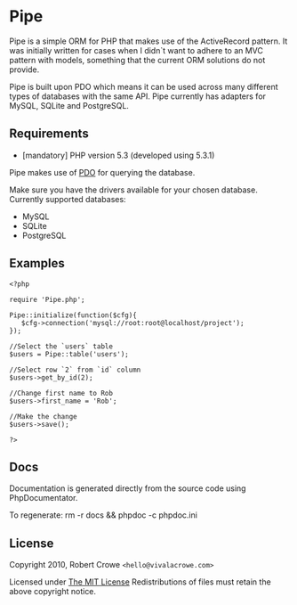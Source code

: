 Pipe
====

Pipe is a simple ORM for PHP that makes use of the ActiveRecord pattern. It was initially written for cases when I 
didn`t want to adhere to an MVC pattern with models, something that the current ORM solutions do not provide.

Pipe is built upon PDO which means it can be used across many different types of databases with the same API. Pipe currently
has adapters for MySQL, SQLite and PostgreSQL.

Requirements
------------

* [mandatory] PHP version 5.3 (developed using 5.3.1)

Pipe makes use of [PDO](http://php.net/manual/en/book.pdo.php) for querying the database.

Make sure you have the drivers available for your chosen database. Currently supported databases:

* MySQL
* SQLite
* PostgreSQL

Examples
--------

    <?php
    
    require 'Pipe.php';
    
    Pipe::initialize(function($cfg){
       $cfg->connection('mysql://root:root@localhost/project');
    });
    
    //Select the `users` table
    $users = Pipe::table('users');
    
    //Select row `2` from `id` column
    $users->get_by_id(2);
    
    //Change first name to Rob
    $users->first_name = 'Rob';
    
    //Make the change
    $users->save();
    
    ?>

Docs
----

Documentation is generated directly from the source code using PhpDocumentator.

To regenerate: rm -r docs && phpdoc -c phpdoc.ini

License
-------

Copyright 2010, Robert Crowe `<hello@vivalacrowe.com>`

Licensed under [The MIT License](http://www.opensource.org/licenses/mit-license.php)
Redistributions of files must retain the above copyright notice.
